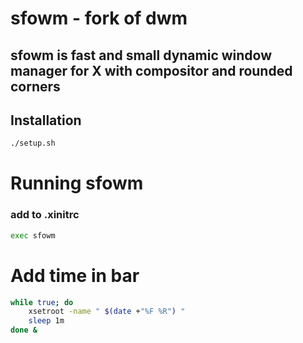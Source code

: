 # sfowm - fork of dwm 

## sfowm is fast and small dynamic window manager for X  with compositor and rounded corners

## Installation
```bash
./setup.sh
```
# Running sfowm
### add to .xinitrc
```bash
exec sfowm
```
# Add time in bar
```bash
while true; do
	xsetroot -name " $(date +"%F %R") "
	sleep 1m  
done &
```
